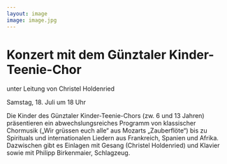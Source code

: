 ```yaml
---
layout: image
image: image.jpg
---
```


# Konzert mit dem Günztaler Kinder-Teenie-Chor

unter Leitung von Christel Holdenried  

Samstag, 18. Juli um 18 Uhr 

Die Kinder des Günztaler Kinder-Teenie-Chors (zw. 6 und 13 Jahren) präsentieren ein abwechslungsreiches Programm von klassischer Chormusik („Wir grüssen euch alle“ aus Mozarts „Zauberflöte“) bis zu Spirituals und internationalen Liedern aus Frankreich, Spanien und Afrika. Dazwischen gibt es Einlagen mit Gesang (Christel Holdenried) und Klavier sowie mit Philipp Birkenmaier, Schlagzeug.
